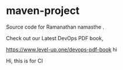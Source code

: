 # maven-project
Source code for Ramanathan namasthe .

Check out our Latest DevOps PDF book,

https://www.level-up.one/devops-pdf-book hi

Hi, this is for CI

